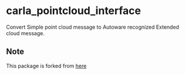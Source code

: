 # carla_pointcloud_interface

Convert Simple point cloud message to Autoware recognized Extended cloud message.

## Note

This package is forked from [here](https://github.com/ZATiTech/open_planner/tree/main/op_carla_bridge/carla_pointcloud)

